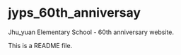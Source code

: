 # jyps_60th_anniversay
Jhu_yuan Elementary School - 60th anniversary website.

This is a README file.
